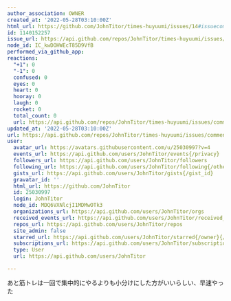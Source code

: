 ```yaml
---
author_association: OWNER
created_at: '2022-05-28T03:10:00Z'
html_url: https://github.com/JohnTitor/times-huyuumi/issues/14#issuecomment-1140152257
id: 1140152257
issue_url: https://api.github.com/repos/JohnTitor/times-huyuumi/issues/14
node_id: IC_kwDOHWEcT85D9VfB
performed_via_github_app: 
reactions:
  "+1": 0
  "-1": 0
  confused: 0
  eyes: 0
  heart: 0
  hooray: 0
  laugh: 0
  rocket: 0
  total_count: 0
  url: https://api.github.com/repos/JohnTitor/times-huyuumi/issues/comments/1140152257/reactions
updated_at: '2022-05-28T03:10:00Z'
url: https://api.github.com/repos/JohnTitor/times-huyuumi/issues/comments/1140152257
user:
  avatar_url: https://avatars.githubusercontent.com/u/25030997?v=4
  events_url: https://api.github.com/users/JohnTitor/events{/privacy}
  followers_url: https://api.github.com/users/JohnTitor/followers
  following_url: https://api.github.com/users/JohnTitor/following{/other_user}
  gists_url: https://api.github.com/users/JohnTitor/gists{/gist_id}
  gravatar_id: ''
  html_url: https://github.com/JohnTitor
  id: 25030997
  login: JohnTitor
  node_id: MDQ6VXNlcjI1MDMwOTk3
  organizations_url: https://api.github.com/users/JohnTitor/orgs
  received_events_url: https://api.github.com/users/JohnTitor/received_events
  repos_url: https://api.github.com/users/JohnTitor/repos
  site_admin: false
  starred_url: https://api.github.com/users/JohnTitor/starred{/owner}{/repo}
  subscriptions_url: https://api.github.com/users/JohnTitor/subscriptions
  type: User
  url: https://api.github.com/users/JohnTitor

---
```

あと筋トレは一回で集中的にやるよりも小分けにした方がいいらしい、早速やった